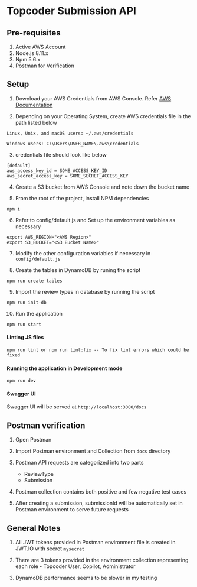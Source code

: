 # Topcoder Submission API

## Pre-requisites

1. Active AWS Account
2. Node.js 8.11.x
3. Npm 5.6.x
4. Postman for Verification

## Setup

1. Download your AWS Credentials from AWS Console. Refer [AWS Documentation](https://docs.aws.amazon.com/sdk-for-javascript/v2/developer-guide/getting-your-credentials.html)

2. Depending on your Operating System, create AWS credentials file in the path listed below

```
Linux, Unix, and macOS users: ~/.aws/credentials

Windows users: C:\Users\USER_NAME\.aws\credentials
```

3. credentials file should look like below

```
[default]
aws_access_key_id = SOME_ACCESS_KEY_ID
aws_secret_access_key = SOME_SECRET_ACCESS_KEY
```


4. Create a S3 bucket from AWS Console and note down the bucket name

5. From the root of the project, install NPM dependencies

```
npm i
```

6. Refer to config/default.js and Set up the environment variables as necessary

```
export AWS_REGION="<AWS Region>"
export S3_BUCKET="<S3 Bucket Name>"
```

7. Modify the other configuration variables if necessary in `config/default.js`

8. Create the tables in DynamoDB by runing the script

```
npm run create-tables
```

9. Import the review types in database by running the script

```
npm run init-db
```

10. Run the application

```
npm run start
```

#### Linting JS files

```
npm run lint or npm run lint:fix -- To fix lint errors which could be fixed
```

#### Running the application in Development mode

```
npm run dev
```


#### Swagger UI

Swagger UI will be served at `http://localhost:3000/docs`

## Postman verification

1. Open Postman

2. Import Postman environment and Collection from `docs` directory

3. Postman API requests are categorized into two parts 
   - ReviewType
   - Submission

4. Postman collection contains both positive and few negative test cases

5. After creating a submission, submissionId will be automatically set in Postman environment to serve future requests

## General Notes

1. All JWT tokens provided in Postman environment file is created in JWT.IO with secret `mysecret`

2. There are 3 tokens provided in the environment collection representing each role - Topcoder User, Copilot, Administrator

3. DynamoDB performance seems to be slower in my testing